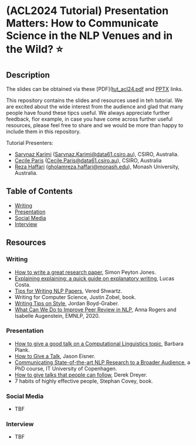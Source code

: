 # (ACL2024 Tutorial) Presentation Matters: How to Communicate Science in the NLP Venues and in the Wild? ⭐️

## Description

The slides can be obtained via these [PDF]([tut_acl24.pdf](https://drive.google.com/file/d/1oO9AM6VbTkzZrn4dRCn4fvyhnhJqIoS3/view?usp=sharing) and [PPTX](https://docs.google.com/presentation/d/1WgajCxnlhbrPDzPCBoWTG5R3cQsoWrNs/edit?usp=sharing&ouid=113394830930190286342&rtpof=true&sd=true) links. 

This repository contains the slides and resources used in teh tutorial. We are excited about the wide interest from the audience and glad that many people have found these tipcs useful. 
We always appreciate further feedback, fior example, in case you have come across further useful resources, please feel free to share and we would be more than happy to include them in this repository. 

Tutorial Presenters:
- [Sarvnaz Karimi](https://www.linkedin.com/in/sarvnaz-karimi-64ab491/?originalSubdomain=au) (Sarvnaz.Karimi@data61.csiro.au), CSIRO, Australia. 
- [Cecile Paris](https://www.linkedin.com/in/c%C3%A9cile-paris-8752723/?originalSubdomain=au) (Cecile.Paris@data61.csiro.au), CSIRO, Australia
- [Reza Haffari](https://www.linkedin.com/in/gholamrezahaffari/?originalSubdomain=au) (gholamreza.haffari@monash.edu), Monash University, Australia. 

## Table of Contents 
- [Writing](#writing)
- [Presentation](#presentation)
- [Social Media](#media)
- [Interview](#interview)
   
## Resources

### Writing <a name="writing"></a>
* [How to write a great research paper](https://www.microsoft.com/en-us/research/academic-program/write-great-research-paper/), Simon Peyton Jones.
* [Explaining explaining: a quick guide on explanatory writing](https://lucasfcosta.com/2021/09/30/explaining-in-writing.html), Lucas Costa.
* [Tips for Writing NLP Papers](https://medium.com/@vered1986/tips-for-writing-nlp-papers-9c729a2f9e1f), Vered Shwartz.
* Writing for Computer Science, Justin Zobel, book.
* [Writing Tips on Style](http://users.umiacs.umd.edu/~jbg/static/style.html), Jordan Boyd-Graber.
* [What Can We Do to Improve Peer Review in NLP](https://aclanthology.org/2020.findings-emnlp.112.pdf), Anna Rogers and Isabelle Augenstein, EMNLP, 2020.

### Presentation <a name="presentation"></a>
* [How to give a good talk on a Computational Linguistics topic](https://naacl2018.wordpress.com/2018/05/27/how-to-give-a-good-talk-on-a-computational-linguistics-topic), Barbara Plank.
* [How to Give a Talk](https://www.cs.jhu.edu/~jason/advice/how-to-give-a-talk.html), Jason Eisner.
* [Communicating State-of-the-art NLP Research to a Broader Audience](https://en.itu.dk/Research/PhD-Programme/PhD-Courses/PhD-courses-2021/PhD-Course---Communicating-State-of-the-art-NLP-Research-to-a-Broader-Audience), a PhD course, IT University of Copenhagen.
* [How to give talks that people can follow](https://www.youtube.com/watch?v=TCytsY8pdsc), Derek Dreyer.
* 7 habits of highly effective people, Stephan Covey, book. 

### Social Media <a name="media"></a>
* TBF

### Interview <a name="interview"></a>
* TBF

